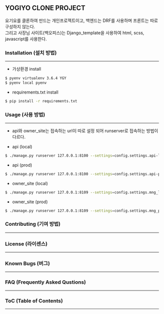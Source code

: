 ## YOGIYO CLONE PROJECT
요기요를 클론하여 만드는 개인프로젝트이고, 백엔드는 DRF를 사용하며 프론트는 따로 구성하지 않는다. <br> 
그리고 사장님 사이트(백오피스)는 Django_template을 사용하여 html, scss, javascript를 사용한다.

### Installation (설치 방법)

-----
- 가상환경 install
```bash
$ pyenv virtualenv 3.6.4 YGY
$ pyenv local pyenv
```

- requirements.txt install
```bash
$ pip install -r requirements.txt
```

### Usage (사용 방법)

-----

- api와 owner_site는 접속하는 url이 따로 설정 되어 runserver로 접속하는 방법이 다르다.

- api (local)
```bash
$ ./manage.py runserver 127.0.0.1:8100 --settings=config.settings.api-local
```

- api (prod)
```bash
$ ./manage.py runserver 127.0.0.1:8100 --settings=config.settings.api-prod
```

- owner_site (local)
```bash
$ ./manage.py runserver 127.0.0.1:8109 --settings=config.settings.mng_local
```

- owner_site (prod)
```bash
$ ./manage.py runserver 127.0.0.1:8109 --settings=config.settings.mng_prod
```

### Contributing (기여 방법)

-----

### License (라이센스)

-----

### Known Bugs (버그)

-----

### FAQ (Frequently Asked Qustions)

-----

### ToC (Table of Contents)

-----

